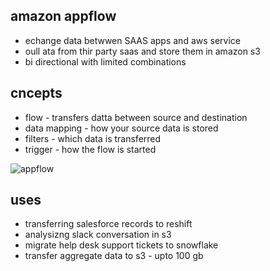 ## amazon appflow

- echange data betwwen SAAS apps and aws service
- oull ata from thir party saas and store them in amazon s3
- bi directional with limited combinations

## cncepts 
- flow - transfers datta between source and destination
- data mapping - how your source data is stored
- filters - which data is transferred
- trigger - how the flow is started

![appflow](../images/appflow.png)

## uses

- transferring salesforce records to reshift
- analysizng slack conversation in s3
- migrate help desk support tickets to snowflake
- transfer aggregate data to s3 - upto 100 gb